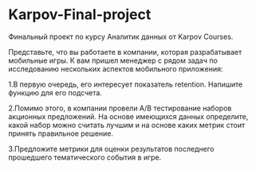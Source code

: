 # Karpov-Final-project
Финальный проект по курсу Аналитик данных от Karpov Courses.

Представьте, что вы работаете в компании, которая разрабатывает мобильные игры. К вам пришел менеджер с рядом задач по исследованию нескольких аспектов мобильного приложения:

1.В первую очередь, его интересует показатель retention. Напишите функцию для его подсчета.

2.Помимо этого, в компании провели A/B тестирование наборов акционных предложений. На основе имеющихся данных определите, какой набор можно считать лучшим и на основе каких метрик стоит принять правильное решение.

3.Предложите метрики для оценки результатов последнего прошедшего тематического события в игре.
